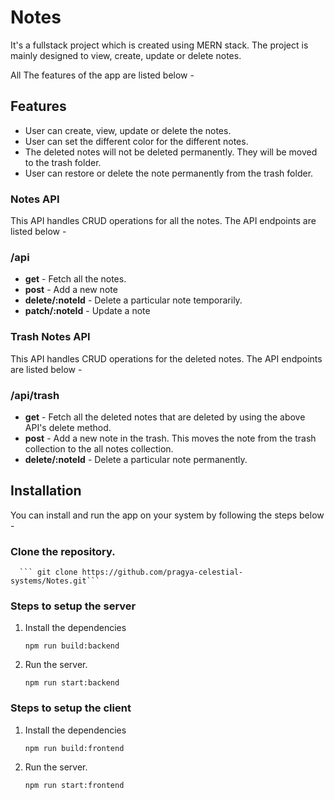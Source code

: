 # Notes
It's a fullstack project which is created using MERN stack. The project is mainly designed to view, create, update or delete notes.

All The features of the app are listed below - 

## Features
- User can create, view, update or delete the notes.
- User can set the different color for the different notes.
- The deleted notes will not be deleted permanently. They will be moved to the trash folder.
- User can restore or delete the note permanently from the trash folder.

### Notes API
This API handles CRUD operations for all the notes. The API endpoints are listed below -
### **/api**
- **get** - Fetch all the notes.
- **post** - Add a new note
- **delete/:noteId** - Delete a particular note temporarily.
- **patch/:noteId** - Update a note

### Trash Notes API
This API handles CRUD operations for the deleted notes. 
The API endpoints are listed below -
### **/api/trash**
- **get** - Fetch all the deleted notes that are deleted by using the above API's delete method.
- **post** - Add a new note in the trash. This moves the note from the trash collection to the all notes collection.
- **delete/:noteId** - Delete a particular note permanently.


## Installation
You can install and run the app on your system by following the steps below - 

### Clone the repository.
   
      ``` git clone https://github.com/pragya-celestial-systems/Notes.git```

### Steps to setup the server

1. Install the dependencies
     
      ``` npm run build:backend ```

2. Run the server.

      ``` npm run start:backend ```

### Steps to setup the client

1. Install the dependencies
     
      ``` npm run build:frontend ```

2. Run the server. 

      ``` npm run start:frontend ```



 
